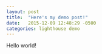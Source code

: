 ```yaml
---
layout: post
title:  "Here's my demo post!"
date:   2015-12-09 12:48:29 -0500
categories: lighthouse demo
---
```


Hello world!